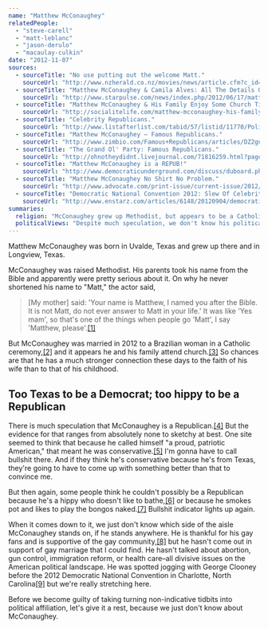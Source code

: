 ```yaml
---
name: "Matthew McConaughey"
relatedPeople:
  - "steve-carell"
  - "matt-leblanc"
  - "jason-derulo"
  - "macaulay-culkin"
date: "2012-11-07"
sources:
  - sourceTitle: "No use putting out the welcome Matt."
    sourceUrl: "http://www.nzherald.co.nz/movies/news/article.cfm?c_id=200&objectid=188381"
  - sourceTitle: "Matthew McConaughey & Camila Alves: All The Details Of Their Unforgettable Wedding."
    sourceUrl: "http://www.starpulse.com/news/index.php/2012/06/17/matthew_mcconaughey_camila_alves_all_"
  - sourceTitle: "Matthew McConaughey & His Family Enjoy Some Church Time."
    sourceUrl: "http://socialitelife.com/matthew-mcconaughey-his-family-enjoy-some-church-time-photos-03-2012"
  - sourceTitle: "Celebrity Republicans."
    sourceUrl: "http://www.listafterlist.com/tabid/57/listid/11770/Politics/Celebrity+Republicans.aspx"
  - sourceTitle: "Matthew McConaughey – Famous Republicans."
    sourceUrl: "http://www.zimbio.com/Famous+Republicans/articles/DZ2gnA58BDP/Matthew+McConaughey"
  - sourceTitle: "The Grand Ol' Party: Famous Republicans."
    sourceUrl: "http://ohnotheydidnt.livejournal.com/71816259.html?page=10"
  - sourceTitle: "Matthew McConaughey is a REPUB!"
    sourceUrl: "http://www.democraticunderground.com/discuss/duboard.php?az=view_all&address=105x4833606"
  - sourceTitle: "Matthew McConaughey No Shirt No Problem."
    sourceUrl: "http://www.advocate.com/print-issue/current-issue/2012/05/16/matthew-mcconaughey-no-shirt-no-problem?page=0,0"
  - sourceTitle: "Democratic National Convention 2012: Slew Of Celebrities Scheduled To Support Obama In North Carolina."
    sourceUrl: "http://www.enstarz.com/articles/6148/20120904/democratic-national-convention-2012-slew-of-celebrities-scheduled-to-support-obama-in-north-carolina.htm"
summaries:
  religion: "McConaughey grew up Methodist, but appears to be a Catholic these days."
  politicalViews: "Despite much speculation, we don't know his political affiliations."
---
```


Matthew McConaughey was born in Uvalde, Texas and grew up there and in Longview, Texas.

McConaughey was raised Methodist. His parents took his name from the Bible and apparently were pretty serious about it. On why he never shortened his name to "Matt," the actor said,

>[My mother] said: 'Your name is Matthew, I named you after the Bible. It is not Matt, do not ever answer to Matt in your life.' It was like 'Yes mam', so that's one of the things when people go 'Matt', I say 'Matthew, please'.<a class="source-citation" href="#http%3A%2F%2Fwww.nzherald.co.nz%2Fmovies%2Fnews%2Farticle.cfm%3Fc_id%3D200%26objectid%3D188381" title="No use putting out the welcome Matt.">[1]</a>

But McConaughey was married in 2012 to a Brazilian woman in a Catholic ceremony,<a class="source-citation" href="#http%3A%2F%2Fwww.starpulse.com%2Fnews%2Findex.php%2F2012%2F06%2F17%2Fmatthew_mcconaughey_camila_alves_all_" title="Matthew McConaughey &amp; Camila Alves: All The Details Of Their Unforgettable Wedding.">[2]</a> and it appears he and his family attend church.<a class="source-citation" href="#http%3A%2F%2Fsocialitelife.com%2Fmatthew-mcconaughey-his-family-enjoy-some-church-time-photos-03-2012" title="Matthew McConaughey &amp; His Family Enjoy Some Church Time.">[3]</a> So chances are that he has a much stronger connection these days to the faith of his wife than to that of his childhood.


## Too Texas to be a Democrat; too hippy to be a Republican

There is much speculation that McConaughey is a Republican.<a class="source-citation" href="#http%3A%2F%2Fwww.listafterlist.com%2Ftabid%2F57%2Flistid%2F11770%2FPolitics%2FCelebrity%2BRepublicans.aspx" title="Celebrity Republicans.">[4]</a> But the evidence for that ranges from absolutely none to sketchy at best. One site seemed to think that because he called himself "a proud, patriotic American," that meant he was conservative.<a class="source-citation" href="#http%3A%2F%2Fwww.zimbio.com%2FFamous%2BRepublicans%2Farticles%2FDZ2gnA58BDP%2FMatthew%2BMcConaughey" title="Matthew McConaughey – Famous Republicans.">[5]</a> I'm gonna have to call bullshit there. And if they think he's conservative because he's from Texas, they're going to have to come up with something better than that to convince me.

But then again, some people think he couldn't possibly be a Republican because he's a hippy who doesn't like to bathe,<a class="source-citation" href="#http%3A%2F%2Fohnotheydidnt.livejournal.com%2F71816259.html%3Fpage%3D10" title="The Grand Ol&apos; Party: Famous Republicans.">[6]</a> or because he smokes pot and likes to play the bongos naked.<a class="source-citation" href="#http%3A%2F%2Fwww.democraticunderground.com%2Fdiscuss%2Fduboard.php%3Faz%3Dview_all%26address%3D105x4833606" title="Matthew McConaughey is a REPUB!">[7]</a> Bullshit indicator lights up again.

When it comes down to it, we just don't know which side of the aisle McConaughey stands on, if he stands anywhere. He is thankful for his gay fans and is supportive of the gay community,<a class="source-citation" href="#http%3A%2F%2Fwww.advocate.com%2Fprint-issue%2Fcurrent-issue%2F2012%2F05%2F16%2Fmatthew-mcconaughey-no-shirt-no-problem%3Fpage%3D0%2C0" title="Matthew McConaughey No Shirt No Problem.">[8]</a> but he hasn't come out in support of gay marriage that I could find. He hasn't talked about abortion, gun control, immigration reform, or health care–all divisive issues on the American political landscape. He was spotted jogging with George Clooney before the 2012 Democratic National Convention in Charlotte, North Carolina<a class="source-citation" href="#http%3A%2F%2Fwww.enstarz.com%2Farticles%2F6148%2F20120904%2Fdemocratic-national-convention-2012-slew-of-celebrities-scheduled-to-support-obama-in-north-carolina.htm" title="Democratic National Convention 2012: Slew Of Celebrities Scheduled To Support Obama In North Carolina.">[9]</a> but we're really stretching here.

Before we become guilty of taking turning non-indicative tidbits into political affiliation, let's give it a rest, because we just don't know about McConaughey.